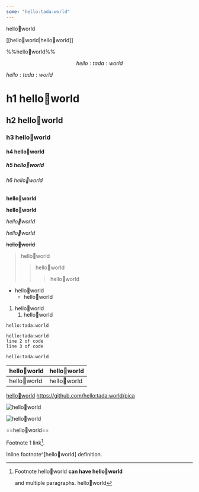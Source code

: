 ```yaml
---
some: "hello:tada:world"
---
```


hello:tada:world

[[hello:tada:world\|hello:tada:world]]

%%hello:tada:world%%

$$hello:tada:world$$

$hello :tada: world$

# h1 hello:tada:world
## h2 hello:tada:world
### h3 hello:tada:world
#### h4 hello:tada:world
##### h5 hello:tada:world
###### h6 hello:tada:world

**hello:tada:world**

__hello:tada:world__

*hello:tada:world*

_hello:tada:world_

~~hello:tada:world~~

> hello:tada:world
>> hello:tada:world
> > > hello:tada:world

+ hello:tada:world
    + hello:tada:world
1. hello:tada:world
    1. hello:tada:world

 `hello:tada:world`

    hello:tada:world
    line 2 of code
    line 3 of code

```
hello:tada:world
```

| hello:tada:world | hello:tada:world |
| ------ | ----------- |
| hello:tada:world   | hello:tada:world |

[hello:tada:world](<somelinkhello:tada:world>  "title text! hello:tada:world")
<https://github.com/hello:tada:world/pica>

![hello:tada:world](https://octodex.github.com/images/stormtroopocat.jpg "hello:tada:world")

![hello:tada:world][id]

[id]: https://octodex.github.com/images/dojocat.jpg  "hello:tada:world"

==hello:tada:world==

Footnote 1 link[^hello:tada:world].

Inline footnote^[hello:tada:world] definition.

[^hello:tada:world]: Footnote hello:tada:world **can have hello:tada:world**

    and multiple paragraphs. hello:tada:world
